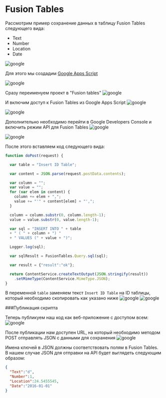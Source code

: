 # Fusion Tables

Рассмотрим пример сохранение данных в таблицу Fusion Tables следующего вида:
*   Text
*   Number
*   Location
*   Date

![google](../img/google/fusion_tables_example.png)

Для этого мы создадим [Google Apps Script](appscripts.md)

![google](../img/google/select_google_script.png)

Сразу переименуем проект в "Fusion tables"
![google](../img/google/rename_script.png)

И включим доступ к Fusion Tables из Google Apps Script
![google](../img/google/advance_google_service.png)

![google](../img/google/advance_google_service_2.png)

Дополнительно необходимо перейти в Google Developers Console и включить режим API для Fusion Tables
![google](../img/google/admin_console_fusion_tables_find.png)

![google](../img/google/admin_console_fusion_tables_enable.png)

После этого вставляем код следующего вида:
```js
function doPost(request) {

  var table = "Insert ID Table";

  var content = JSON.parse(request.postData.contents);

  var column = "";
  var value = "";
  for (var elem in content) {
    column += elem + ",";
    value += "'" + content[elem] + "',";
  }

  column = column.substr(0, column.length-1);
  value = value.substr(0, value.length-1);

  var sql = "INSERT INTO " + table
  + " ( " + column + ") "
  + " VALUES (" + value + ")";

  Logger.log(sql);

  var sqlResult = FusionTables.Query.sql(sql);

  var result = {"result":"ok"};

  return ContentService.createTextOutput(JSON.stringify(result))
    .setMimeType(ContentService.MimeType.JSON);
}
```

В переменной `table` заменяем текст `Insert ID Table` на ID таблицы, который необходимо скопировать как указано ниже
![google](../img/google/menu_fusion_tables.png)
![google](../img/google/fusion_tables_id.png)

###Публикация скрипта

Теперь публикуем наш код как веб-приложение с доступом всем:
![google](../img/google/Fusion_tables_script_publish_1.png)


После публикации нам доступен URL, на который необходимо методом POST отправлять JSON с данными для сохранения
![google](../img/google/Fusion_tables_script_publish_2.png)

Имена ключей в JSON должны соответствовать полям в Fusion Tables. В нашем случае JSON для отправки на API будет выглядеть следующим образом:
```json
{
  "Text":"d",
  "Number":1,
  "Location":24.5455545,
  "Date":"2016-01-01"
}
```
